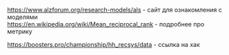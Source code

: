 https://www.alzforum.org/research-models/als - сайт для ознакомления с моделями  
https://en.wikipedia.org/wiki/Mean_reciprocal_rank - подробнее про метрику  

https://boosters.pro/championship/hh_recsys/data - ссылка на хак
